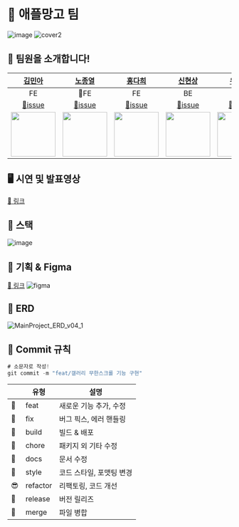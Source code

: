 # 🥭 애플망고 팀

![image](https://user-images.githubusercontent.com/36831218/205492749-17b57d4e-65fe-49b5-8afc-006062b53b3c.png)
![cover2](https://user-images.githubusercontent.com/96723716/205483190-75531730-1456-481e-a6bc-2203c188c437.jpg)

## 🎉 팀원을 소개합니다! 


|[김민아](https://github.com/rmaomina)|[노종열](https://github.com/Exist95)|[홍다희](https://github.com/hongdahee)|[신현상](https://github.com/Dev-Sam32)|[유정현](https://github.com/yoojunghyen)|[한상현](https://github.com/saypart)
|:---:|:---:|:---:|:---:|:---:|:---:|
|FE|🌟FE|FE|BE|BE|BE|
|[🙋issue](https://github.com/codestates-seb/seb40_main_023/issues?q=is%3Aissue+assignee%3Armaomina)|[🙋issue](https://github.com/codestates-seb/seb40_main_023/issues?q=assignee%3AExist95)|[🙋issue](https://github.com/codestates-seb/seb40_main_023/issues?q=assignee%3Ahongdahee)|[🙋issue](https://github.com/codestates-seb/seb40_main_023/issues?q=assignee%3ADev-Sam32)|[🙋issue](https://github.com/codestates-seb/seb40_main_023/issues?q=assignee%3Ayoojunghyen)|[🙋issue](https://github.com/codestates-seb/seb40_main_023/issues?q=assignee%3Asaypart)|
|<img src="https://avatars.githubusercontent.com/u/36831218?v=4" width="100">|<img src="https://avatars.githubusercontent.com/u/96723716?v=4" width="100">|<img src="https://avatars.githubusercontent.com/u/107875003?v=4" width="100">|<img src="https://avatars.githubusercontent.com/u/90596545?v=4" width="100">|<img src="https://avatars.githubusercontent.com/u/107785861?v=4" width="100">|<img src="https://avatars.githubusercontent.com/u/54827741?v=4" width="100">

## 🖥 시연 및 발표영상
[🔗 링크](https://youtu.be/6H3btbgu67k)

## 🚀 스택
![image](https://user-images.githubusercontent.com/96723716/205453058-d4650fb6-ffbb-47c2-aa85-95dfa3d205bb.png)

## 🎨 기획 & Figma
[🔗 링크](https://www.figma.com/file/tYlC7BkHXteCoD1xGJyuQY/%EC%83%88%ED%95%B4-%EB%B3%B5%EB%A7%9D%EA%B3%A0?node-id=0%3A1&t=y6ohZSoDMTa0xnxJ-1)
![figma](https://user-images.githubusercontent.com/36831218/205493689-804aca31-903f-4b27-903f-d4aebced1902.png)

## 🔖 ERD
![MainProject_ERD_v04_1](https://user-images.githubusercontent.com/36831218/205493404-0e577c04-f0a6-4a14-97dc-5b01349c93fe.png)

## 🙏 Commit 규칙 

```jsx
# 소문자로 작성!
git commit -m "feat/갤러리 무한스크롤 기능 구현"
```

|  | 유형 | 설명 |
| ------ | ------ | ------ |
| 🚀 | feat | 새로운 기능 추가, 수정 |
| 🐞 | fix | 버그 픽스, 에러 핸들링 |
| 🎉 | build | 빌드 & 배포 |
| 🙈 | chore | 패키지 외 기타 수정 |
| 📝 | docs | 문서 수정 |
| 🧹 | style | 코드 스타일, 포맷팅 변경 |
| 😎 | refactor | 리팩토링, 코드 개선 |
| 🚪 | release | 버전 릴리즈 |
| 🥪 | merge | 파일 병합 |

